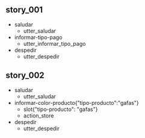 ## story_001
* saludar
   - utter_saludar
* informar-tipo-pago
   - utter_informar_tipo_pago
* despedir
   - utter_despedir
## story_002
* saludar
   - utter_saludar
* informar-color-producto{"tipo-producto":"gafas"}
   - slot{"tipo-producto": "gafas"}
   - action_store
* despedir
   - utter_despedir 

